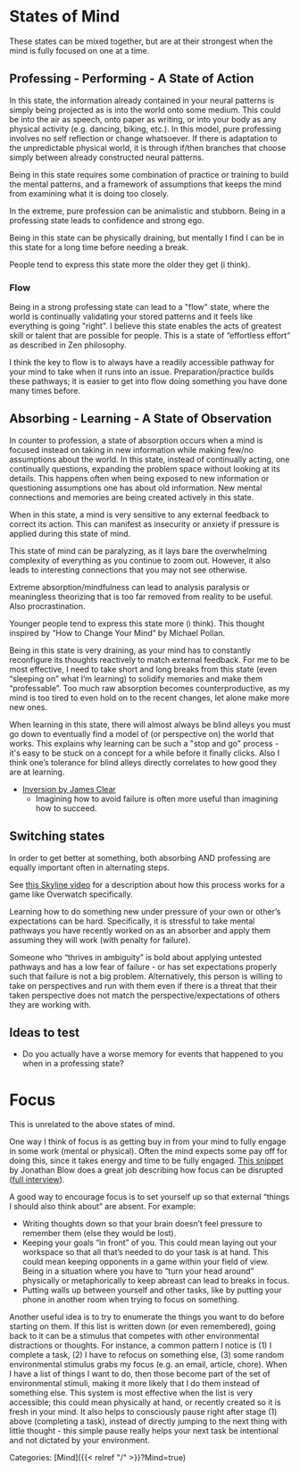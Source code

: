 # States of Mind

These states can be mixed together, but are at their strongest when the mind is
fully focused on one at a time.


## Professing - Performing - A State of Action

In this state, the information already contained in your neural patterns is
simply being projected as is into the world onto some medium.  This could be
into the air as speech, onto paper as writing, or into your body as any physical
activity (e.g. dancing, biking, etc.).  In this model, pure professing involves
no self reflection or change whatsoever.  If there is adaptation to the
unpredictable physical world, it is through if/then branches that choose simply
between already constructed neural patterns.  

Being in this state requires some combination of practice or training to build
the mental patterns, and a framework of assumptions that keeps the mind from
examining what it is doing too closely.  

In the extreme, pure profession can be animalistic and stubborn. Being in a 
professing state leads to confidence and strong ego.

Being in this state can be physically draining, but mentally I find I can be in this state for a long time before needing a break.

People tend to express this state more the older they get (i think).


### Flow

Being in a strong professing state can lead to a "flow" state, where the world
is continually validating your stored patterns and it feels like everything is
going "right".  I believe this state enables the acts of greatest skill or
talent that are possible for people.  This is a state of “effortless effort” as described in Zen philosophy.

I think the key to flow is to always have a readily accessible pathway for your mind to take when it runs into an issue.  Preparation/practice builds these pathways; it is easier to get into flow doing something you have done many times before.


## Absorbing - Learning - A State of Observation

In counter to profession, a state of absorption occurs when a mind is focused
instead on taking in new information while making few/no assumptions about the
world.  In this state, instead of continually acting, one continually
questions, expanding the problem space without looking at its details.  This
happens often when being exposed to new information or questioning assumptions
one has about old information.  New mental connections and memories are being
created actively in this state.

When in this state, a mind is very sensitive to any external feedback to
correct its action.  This can manifest as insecurity or anxiety if pressure is
applied during this state of mind.

This state of mind can be paralyzing, as it lays bare the overwhelming
complexity of everything as you continue to zoom out.  However, it also leads to
interesting connections that you may not see otherwise.

Extreme absorption/mindfulness can lead to analysis paralysis or meaningless
theorizing that is too far removed from reality to be useful.  Also
procrastination.

Younger people tend to express this state more (i think).  This thought
inspired by “How to Change Your Mind” by Michael Pollan.

Being in this state is very draining, as your mind has to constantly
reconfigure its thoughts reactively to match external feedback.  For me to be
most effective, I need to take short and long breaks from this state (even
“sleeping on” what I’m learning) to solidify memories and make them
“professable”.  Too much raw absorption becomes counterproductive, as my mind
is too tired to even hold on to the recent changes, let alone make more new
ones.

When learning in this state, there will almost always be blind alleys you must
go down to eventually find a model of (or perspective on) the world that works.
This explains why learning can be such a "stop and go" process - it's easy to
be stuck on a concept for a while before it finally clicks.  Also I think one’s
tolerance for blind alleys directly correlates to how good they are at
learning.

- [Inversion by James Clear](https://jamesclear.com/inversion)
  - Imagining how to avoid failure is often more useful than imagining how to
    succeed.


## Switching states

In order to get better at something, both absorbing AND professing are equally
important often in alternating steps.  

See [this Skyline video](https://www.youtube.com/watch?v=JLloQvOv1W4) for a
description about how this process works for a game like Overwatch
specifically.

Learning how to do something new under pressure of your own or other’s
expectations can be hard.  Specifically, it is stressful to take mental
pathways you have recently worked on as an absorber and apply them assuming
they will work (with penalty for failure).  

Someone who “thrives in ambiguity” is bold about applying untested pathways and
has a low fear of failure - or has set expectations properly such that failure
is not a big problem.  Alternatively, this person is willing to take on
perspectives and run with them even if there is a threat that their taken
perspective does not match the perspective/expectations of others they are
working with.  


## Ideas to test

 - Do you actually have a worse memory for events that happened to you when in
   a professing state?

# Focus

This is unrelated to the above states of mind.  

One way I think of focus is as getting buy in from your mind to fully engage in
some work (mental or physical).  Often the mind expects some pay off for doing
this, since it takes energy and time to be fully engaged.  [This
snippet](https://www.youtube.com/watch?v=ryB_VQ__KeE) by Jonathan Blow does a
great job describing how focus can be disrupted ([full
interview](https://www.youtube.com/watch?v=4Ej_3NKA3pk)).

A good way to encourage focus is to set yourself up so that external “things I should also think about” are absent.  For example:

 - Writing thoughts down so that your brain doesn’t feel pressure to remember
   them (else they would be lost).
 - Keeping your goals “in front” of you.  This could mean laying out your
   workspace so that all that’s needed to do your task is at hand.  This could
   mean keeping opponents in a game within your field of view.  Being in a
   situation where you have to “turn your head around” physically or
   metaphorically to keep abreast can lead to breaks in focus.
 - Putting walls up between yourself and other tasks, like by putting your
   phone in another room when trying to focus on something.

Another useful idea is to try to enumerate the things you want to do before
starting on them.  If this list is written down (or even remembered), going
back to it can be a stimulus that competes with other environmental
distractions or thoughts.  For instance, a common pattern I notice is (1) I
complete a task, (2) I have to refocus on something else, (3) some random
environmental stimulus grabs my focus (e.g. an email, article, chore).  When I
have a list of things I want to do, then those become part of the set of
environmental stimuli, making it more likely that I do them instead of
something else.  This system is most effective when the list is very
accessible; this could mean physically at hand, or recently created so it is
fresh in your mind.  It also helps to consciously pause right after stage (1)
above (completing a task), instead of directly jumping to the next thing with
little thought - this simple pause really helps your next task be intentional
and not dictated by your environment.

Categories: [Mind]({{< relref "/" >}}?Mind=true)